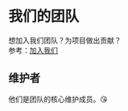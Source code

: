 <script setup>
import { VPTeamMembers } from 'vitepress/theme'

const maintainers = [
  {
    avatar: 'https://www.github.com/xiaoland.png',
    name: '蓝之酱',
    title: '创始人 | 维护者',
    links: [
      { icon: 'github', link: 'https://github.com/xiaoland' },
      { icon: 'twitter', link: 'https://twitter.com/Lan_zhijiang' },
      { icon: 'mastodon', link: 'https://mastodon.social/@Lan_zhijiang' },
    ]
  }
]
</script>

# 我们的团队  

想加入我们团队？为项目做出贡献？ \
参考：[加入我们](./join.md)

## 维护者

他们是团队的核心维护成员。😘

<VPTeamMembers size="small" :members="maintainers" />
